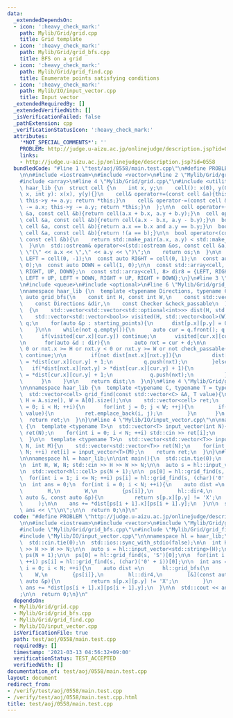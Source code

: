 ```yaml
---
data:
  _extendedDependsOn:
  - icon: ':heavy_check_mark:'
    path: Mylib/Grid/grid.cpp
    title: Grid template
  - icon: ':heavy_check_mark:'
    path: Mylib/Grid/grid_bfs.cpp
    title: BFS on a grid
  - icon: ':heavy_check_mark:'
    path: Mylib/Grid/grid_find.cpp
    title: Enumerate points satisfying conditions
  - icon: ':heavy_check_mark:'
    path: Mylib/IO/input_vector.cpp
    title: Input vector
  _extendedRequiredBy: []
  _extendedVerifiedWith: []
  _isVerificationFailed: false
  _pathExtension: cpp
  _verificationStatusIcon: ':heavy_check_mark:'
  attributes:
    '*NOT_SPECIAL_COMMENTS*': ''
    PROBLEM: http://judge.u-aizu.ac.jp/onlinejudge/description.jsp?id=0558
    links:
    - http://judge.u-aizu.ac.jp/onlinejudge/description.jsp?id=0558
  bundledCode: "#line 1 \"test/aoj/0558/main.test.cpp\"\n#define PROBLEM \"http://judge.u-aizu.ac.jp/onlinejudge/description.jsp?id=0558\"\
    \n\n#include <iostream>\n#include <vector>\n#line 2 \"Mylib/Grid/grid.cpp\"\n\
    #include <array>\n#line 4 \"Mylib/Grid/grid.cpp\"\n#include <utility>\n\nnamespace\
    \ haar_lib {\n  struct cell {\n    int x, y;\n    cell(): x(0), y(0){}\n    cell(int\
    \ x, int y): x(x), y(y){}\n    cell& operator+=(const cell &a){this->x += a.x;\
    \ this->y += a.y; return *this;}\n    cell& operator-=(const cell &a){this->x\
    \ -= a.x; this->y -= a.y; return *this;}\n  };\n\n  cell operator+(const cell\
    \ &a, const cell &b){return cell(a.x + b.x, a.y + b.y);}\n  cell operator-(const\
    \ cell &a, const cell &b){return cell(a.x - b.x, a.y - b.y);}\n  bool operator==(const\
    \ cell &a, const cell &b){return a.x == b.x and a.y == b.y;}\n  bool operator!=(const\
    \ cell &a, const cell &b){return !(a == b);}\n\n  bool operator<(const cell &a,\
    \ const cell &b){\n    return std::make_pair(a.x, a.y) < std::make_pair(b.x, b.y);\n\
    \  }\n\n  std::ostream& operator<<(std::ostream &os, const cell &a){\n    os <<\
    \ \"(\" << a.x << \",\" << a.y << \")\";\n    return os;\n  }\n\n  const auto\
    \ LEFT = cell(0, -1);\n  const auto RIGHT = cell(0, 1);\n  const auto UP = cell(-1,\
    \ 0);\n  const auto DOWN = cell(1, 0);\n\n  const std::array<cell, 4> dir4 = {LEFT,\
    \ RIGHT, UP, DOWN};\n  const std::array<cell, 8> dir8 = {LEFT, RIGHT, UP, DOWN,\
    \ LEFT + UP, LEFT + DOWN, RIGHT + UP, RIGHT + DOWN};\n}\n#line 3 \"Mylib/Grid/grid_bfs.cpp\"\
    \n#include <queue>\n#include <optional>\n#line 6 \"Mylib/Grid/grid_bfs.cpp\"\n\
    \nnamespace haar_lib {\n  template <typename Directions, typename Checker>\n \
    \ auto grid_bfs(\n    const int H, const int W,\n    const std::vector<cell> &starting_points,\n\
    \    const Directions &dir,\n    const Checker &check_passable\n  ) -> std::vector<std::vector<std::optional<int>>>\n\
    \  {\n    std::vector<std::vector<std::optional<int>>> dist(H, std::vector<std::optional<int>>(W));\n\
    \    std::vector<std::vector<bool>> visited(H, std::vector<bool>(W));\n\n    std::queue<cell>\
    \ q;\n    for(auto &p : starting_points){\n      dist[p.x][p.y] = 0;\n      q.push(p);\n\
    \    }\n\n    while(not q.empty()){\n      auto cur = q.front(); q.pop();\n\n\
    \      if(visited[cur.x][cur.y]) continue;\n      visited[cur.x][cur.y] = true;\n\
    \n      for(auto &d : dir){\n        auto nxt = cur + d;\n\n        if(nxt.x <\
    \ 0 or nxt.x >= H or nxt.y < 0 or nxt.y >= W or not check_passable(cur, nxt))\
    \ continue;\n\n        if(not dist[nxt.x][nxt.y]){\n          dist[nxt.x][nxt.y]\
    \ = *dist[cur.x][cur.y] + 1;\n          q.push(nxt);\n        }else{\n       \
    \   if(*dist[nxt.x][nxt.y] > *dist[cur.x][cur.y] + 1){\n            dist[nxt.x][nxt.y]\
    \ = *dist[cur.x][cur.y] + 1;\n            q.push(nxt);\n          }\n        }\n\
    \      }\n    }\n\n    return dist;\n  }\n}\n#line 4 \"Mylib/Grid/grid_find.cpp\"\
    \n\nnamespace haar_lib {\n  template <typename C, typename T = typename C::value_type>\n\
    \  std::vector<cell> grid_find(const std::vector<C> &A, T value){\n    const int\
    \ H = A.size(), W = A[0].size();\n\n    std::vector<cell> ret;\n    for(int i\
    \ = 0; i < H; ++i){\n      for(int j = 0; j < W; ++j){\n        if(A[i][j] ==\
    \ value){\n          ret.emplace_back(i, j);\n        }\n      }\n    }\n\n  \
    \  return ret;\n  }\n}\n#line 4 \"Mylib/IO/input_vector.cpp\"\n\nnamespace haar_lib\
    \ {\n  template <typename T>\n  std::vector<T> input_vector(int N){\n    std::vector<T>\
    \ ret(N);\n    for(int i = 0; i < N; ++i) std::cin >> ret[i];\n    return ret;\n\
    \  }\n\n  template <typename T>\n  std::vector<std::vector<T>> input_vector(int\
    \ N, int M){\n    std::vector<std::vector<T>> ret(N);\n    for(int i = 0; i <\
    \ N; ++i) ret[i] = input_vector<T>(M);\n    return ret;\n  }\n}\n#line 9 \"test/aoj/0558/main.test.cpp\"\
    \n\nnamespace hl = haar_lib;\n\nint main(){\n  std::cin.tie(0);\n  std::ios::sync_with_stdio(false);\n\
    \n  int H, W, N; std::cin >> H >> W >> N;\n\n  auto s = hl::input_vector<std::string>(H);\n\
    \n  std::vector<hl::cell> ps(N + 1);\n\n  ps[0] = hl::grid_find(s, 'S')[0];\n\n\
    \  for(int i = 1; i <= N; ++i) ps[i] = hl::grid_find(s, (char)('0' + i))[0];\n\
    \n  int ans = 0;\n  for(int i = 0; i < N; ++i){\n    auto dist =\n      hl::grid_bfs(\n\
    \        H,\n        W,\n        {ps[i]},\n        hl::dir4,\n        [&](const\
    \ auto &, const auto &p){\n          return s[p.x][p.y] != 'X';\n        }\n \
    \     );\n\n    ans += *dist[ps[i + 1].x][ps[i + 1].y];\n  }\n\n  std::cout <<\
    \ ans << \"\\n\";\n\n  return 0;\n}\n"
  code: "#define PROBLEM \"http://judge.u-aizu.ac.jp/onlinejudge/description.jsp?id=0558\"\
    \n\n#include <iostream>\n#include <vector>\n#include \"Mylib/Grid/grid.cpp\"\n\
    #include \"Mylib/Grid/grid_bfs.cpp\"\n#include \"Mylib/Grid/grid_find.cpp\"\n\
    #include \"Mylib/IO/input_vector.cpp\"\n\nnamespace hl = haar_lib;\n\nint main(){\n\
    \  std::cin.tie(0);\n  std::ios::sync_with_stdio(false);\n\n  int H, W, N; std::cin\
    \ >> H >> W >> N;\n\n  auto s = hl::input_vector<std::string>(H);\n\n  std::vector<hl::cell>\
    \ ps(N + 1);\n\n  ps[0] = hl::grid_find(s, 'S')[0];\n\n  for(int i = 1; i <= N;\
    \ ++i) ps[i] = hl::grid_find(s, (char)('0' + i))[0];\n\n  int ans = 0;\n  for(int\
    \ i = 0; i < N; ++i){\n    auto dist =\n      hl::grid_bfs(\n        H,\n    \
    \    W,\n        {ps[i]},\n        hl::dir4,\n        [&](const auto &, const\
    \ auto &p){\n          return s[p.x][p.y] != 'X';\n        }\n      );\n\n   \
    \ ans += *dist[ps[i + 1].x][ps[i + 1].y];\n  }\n\n  std::cout << ans << \"\\n\"\
    ;\n\n  return 0;\n}\n"
  dependsOn:
  - Mylib/Grid/grid.cpp
  - Mylib/Grid/grid_bfs.cpp
  - Mylib/Grid/grid_find.cpp
  - Mylib/IO/input_vector.cpp
  isVerificationFile: true
  path: test/aoj/0558/main.test.cpp
  requiredBy: []
  timestamp: '2021-03-13 04:56:32+09:00'
  verificationStatus: TEST_ACCEPTED
  verifiedWith: []
documentation_of: test/aoj/0558/main.test.cpp
layout: document
redirect_from:
- /verify/test/aoj/0558/main.test.cpp
- /verify/test/aoj/0558/main.test.cpp.html
title: test/aoj/0558/main.test.cpp
---
```

